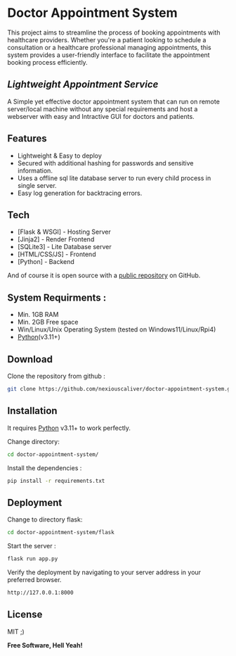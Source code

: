 
# Doctor Appointment System

This project aims to streamline the process of booking appointments with healthcare providers. Whether you're a patient looking to schedule a consultation or a healthcare professional managing appointments, this system provides a user-friendly interface to facilitate the appointment booking process efficiently.

## _Lightweight Appointment Service_

A Simple yet effective doctor appointment system that can run on remote server/local machine without any special requirements and host a webserver with easy and Intractive GUI for doctors and patients.

## Features
- Lightweight & Easy to deploy
- Secured with additional hashing for passwords and sensitive information. 
- Uses a offline sql lite database server to run every child process in single server.
- Easy log generation for backtracing errors.

## Tech

- [Flask & WSGI] - Hosting Server
- [Jinja2] - Render Frontend
- [SQLite3] - Lite Database server
- [HTML/CSS/JS] - Frontend
- [Python] - Backend 

And of course it is open source with a [public repository](https://github.com/nexiouscaliver/doctor-appointment-system/) on GitHub.

## System Requirments :

- Min. 1GB RAM
- Min. 2GB Free space
- Win/Linux/Unix Operating System (tested on Windows11/Linux/Rpi4)
- [Python](https://www.python.org/)(v3.11+)

## Download

Clone the repository from github :
```sh
git clone https://github.com/nexiouscaliver/doctor-appointment-system.git
```

## Installation
It requires [Python](https://www.python.org/) v3.11+ to work perfectly.

Change directory:
```sh
cd doctor-appointment-system/
```

Install the dependencies :
```sh
pip install -r requirements.txt
```


## Deployment

Change to directory flask:
```sh
cd doctor-appointment-system/flask
```

Start the server :
```sh
flask run app.py
```

Verify the deployment by navigating to your server address in
your preferred browser.

```sh
http://127.0.0.1:8000
```

## License

MIT ;)

**Free Software, Hell Yeah!**
